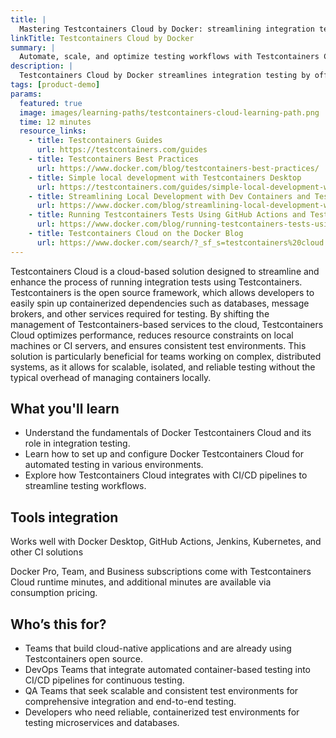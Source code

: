 ```yaml
---
title: |
  Mastering Testcontainers Cloud by Docker: streamlining integration testing with containers
linkTitle: Testcontainers Cloud by Docker
summary: |
  Automate, scale, and optimize testing workflows with Testcontainers Cloud
description: |
  Testcontainers Cloud by Docker streamlines integration testing by offloading container management to the cloud. It enables faster, consistent tests for containerized services like databases, improving performance and scalability in CI/CD pipelines without straining local or CI resources. Ideal for developers needing efficient, reliable testing environments.
tags: [product-demo]
params:
  featured: true
  image: images/learning-paths/testcontainers-cloud-learning-path.png
  time: 12 minutes
  resource_links:
    - title: Testcontainers Guides
      url: https://testcontainers.com/guides
    - title: Testcontainers Best Practices
      url: https://www.docker.com/blog/testcontainers-best-practices/
    - title: Simple local development with Testcontainers Desktop
      url: https://testcontainers.com/guides/simple-local-development-with-testcontainers-desktop/
    - title: Streamlining Local Development with Dev Containers and Testcontainers Cloud
      url: https://www.docker.com/blog/streamlining-local-development-with-dev-containers-and-testcontainers-cloud/
    - title: Running Testcontainers Tests Using GitHub Actions and Testcontainers Cloud
      url: https://www.docker.com/blog/running-testcontainers-tests-using-github-actions/
    - title: Testcontainers Cloud on the Docker Blog
      url: https://www.docker.com/search/?_sf_s=testcontainers%20cloud
---
```


Testcontainers Cloud is a cloud-based solution designed to streamline and enhance the process of running integration tests using Testcontainers. Testcontainers is the open source framework, which allows developers to easily spin up containerized dependencies such as databases, message brokers, and other services required for testing. By shifting the management of Testcontainers-based services to the cloud, Testcontainers Cloud optimizes performance, reduces resource constraints on local machines or CI servers, and ensures consistent test environments. This solution is particularly beneficial for teams working on complex, distributed systems, as it allows for scalable, isolated, and reliable testing without the typical overhead of managing containers locally.

## What you'll learn

- Understand the fundamentals of Docker Testcontainers Cloud and its role in integration testing.
- Learn how to set up and configure Docker Testcontainers Cloud for automated testing in various environments.
- Explore how Testcontainers Cloud integrates with CI/CD pipelines to streamline testing workflows.

## Tools integration

Works well with Docker Desktop, GitHub Actions, Jenkins, Kubernetes, and other CI solutions

Docker Pro, Team, and Business subscriptions come with Testcontainers Cloud runtime minutes, and additional minutes are available via consumption pricing.

## Who’s this for?

- Teams that build cloud-native applications and are already using Testcontainers open source.
- DevOps Teams that integrate automated container-based testing into CI/CD pipelines for continuous testing.
- QA Teams that seek scalable and consistent test environments for comprehensive integration and end-to-end testing.
- Developers who need reliable, containerized test environments for testing microservices and databases.
